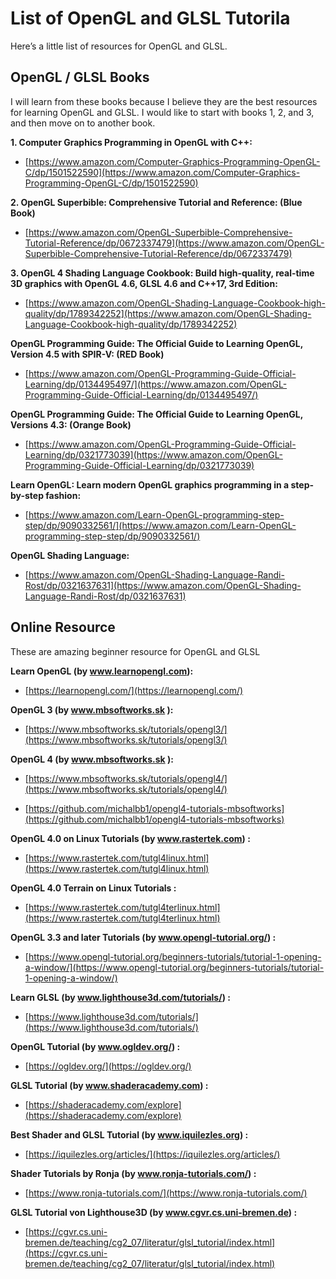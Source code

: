 # List of OpenGL and GLSL Tutorila 
Here’s a little list of resources for OpenGL and GLSL.

## OpenGL / GLSL Books 
I will learn from these books because I believe they are the best resources for learning OpenGL and GLSL. I would like to start with books 1, 2, and 3, and then move on to another book.

**1. Computer Graphics Programming in OpenGL with C++:**

* [https://www.amazon.com/Computer-Graphics-Programming-OpenGL-C/dp/1501522590](https://www.amazon.com/Computer-Graphics-Programming-OpenGL-C/dp/1501522590)


**2. OpenGL Superbible: Comprehensive Tutorial and Reference: (Blue Book)**

* [https://www.amazon.com/OpenGL-Superbible-Comprehensive-Tutorial-Reference/dp/0672337479](https://www.amazon.com/OpenGL-Superbible-Comprehensive-Tutorial-Reference/dp/0672337479)


**3. OpenGL 4 Shading Language Cookbook: Build high-quality, real-time 3D graphics with OpenGL 4.6, GLSL 4.6 and C++17, 3rd Edition:**

* [https://www.amazon.com/OpenGL-Shading-Language-Cookbook-high-quality/dp/1789342252](https://www.amazon.com/OpenGL-Shading-Language-Cookbook-high-quality/dp/1789342252)


**OpenGL Programming Guide: The Official Guide to Learning OpenGL, Version 4.5 with SPIR-V: (RED Book)**

* [https://www.amazon.com/OpenGL-Programming-Guide-Official-Learning/dp/0134495497/](https://www.amazon.com/OpenGL-Programming-Guide-Official-Learning/dp/0134495497/)


**OpenGL Programming Guide: The Official Guide to Learning OpenGL, Versions 4.3: (Orange Book)**

* [https://www.amazon.com/OpenGL-Programming-Guide-Official-Learning/dp/0321773039](https://www.amazon.com/OpenGL-Programming-Guide-Official-Learning/dp/0321773039)


**Learn OpenGL: Learn modern OpenGL graphics programming in a step-by-step fashion:**

* [https://www.amazon.com/Learn-OpenGL-programming-step-step/dp/9090332561/](https://www.amazon.com/Learn-OpenGL-programming-step-step/dp/9090332561/)


**OpenGL Shading Language:**

* [https://www.amazon.com/OpenGL-Shading-Language-Randi-Rost/dp/0321637631](https://www.amazon.com/OpenGL-Shading-Language-Randi-Rost/dp/0321637631)




## Online Resource  
These are amazing beginner resource for OpenGL and GLSL



**Learn OpenGL (by www.learnopengl.com):**

* [https://learnopengl.com/](https://learnopengl.com/)


**OpenGL 3 (by www.mbsoftworks.sk ):**

* [https://www.mbsoftworks.sk/tutorials/opengl3/](https://www.mbsoftworks.sk/tutorials/opengl3/)


**OpenGL 4 (by www.mbsoftworks.sk ):**

* [https://www.mbsoftworks.sk/tutorials/opengl4/](https://www.mbsoftworks.sk/tutorials/opengl4/)


* [https://github.com/michalbb1/opengl4-tutorials-mbsoftworks](https://github.com/michalbb1/opengl4-tutorials-mbsoftworks)


**OpenGL 4.0 on Linux Tutorials (by www.rastertek.com) :**

* [https://www.rastertek.com/tutgl4linux.html](https://www.rastertek.com/tutgl4linux.html)


**OpenGL 4.0 Terrain on Linux Tutorials  :**

* [https://www.rastertek.com/tutgl4terlinux.html](https://www.rastertek.com/tutgl4terlinux.html)


**OpenGL 3.3 and later Tutorials (by www.opengl-tutorial.org/)  :**

* [https://www.opengl-tutorial.org/beginners-tutorials/tutorial-1-opening-a-window/](https://www.opengl-tutorial.org/beginners-tutorials/tutorial-1-opening-a-window/)


**Learn GLSL (by www.lighthouse3d.com/tutorials/) :**

* [https://www.lighthouse3d.com/tutorials/](https://www.lighthouse3d.com/tutorials/)


**OpenGL Tutorial (by www.ogldev.org/) :**

* [https://ogldev.org/](https://ogldev.org/)


**GLSL Tutorial (by www.shaderacademy.com) :**

* [https://shaderacademy.com/explore](https://shaderacademy.com/explore)


**Best Shader and GLSL Tutorial (by www.iquilezles.org) :**

* [https://iquilezles.org/articles/](https://iquilezles.org/articles/)


**Shader Tutorials by Ronja (by www.ronja-tutorials.com/) :**

* [https://www.ronja-tutorials.com/](https://www.ronja-tutorials.com/)


**GLSL Tutorial von Lighthouse3D (by www.cgvr.cs.uni-bremen.de) :**

* [https://cgvr.cs.uni-bremen.de/teaching/cg2_07/literatur/glsl_tutorial/index.html](https://cgvr.cs.uni-bremen.de/teaching/cg2_07/literatur/glsl_tutorial/index.html)





